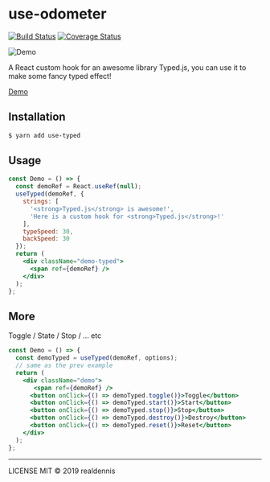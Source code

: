 # use-odometer
[![Build Status](https://travis-ci.org/realdennis/use-typed.svg?branch=master)](https://travis-ci.org/realdennis/use-typed)
[![Coverage Status](https://coveralls.io/repos/github/realdennis/use-typed/badge.svg?branch=master)](https://coveralls.io/github/realdennis/use-typed?branch=master)

![Demo](https://media.giphy.com/media/jt9KXTqhairEudjIeR/giphy.gif)

A React custom hook for an awesome library Typed.js, you can use it to make some fancy typed effect!

[Demo](https://codesandbox.io/s/r0o29ry2rm)

## Installation

```bash
$ yarn add use-typed
```

## Usage

```jsx
const Demo = () => {
  const demoRef = React.useRef(null);
  useTyped(demoRef, {
    strings: [
      '<strong>Typed.js</strong> is awesome!',
      'Here is a custom hook for <strong>Typed.js</strong>!'
    ],
    typeSpeed: 30,
    backSpeed: 30
  });
  return (
    <div className="demo-typed">
      <span ref={demoRef} />
    </div>
  );
};
```

## More

Toggle / State / Stop / ... etc

```jsx
const Demo = () => {
  const demoTyped = useTyped(demoRef, options);
  // same as the prev example
  return (
    <div className="demo">
       <span ref={demoRef} />
      <button onClick={() => demoTyped.toggle()}>Toggle</button>
      <button onClick={() => demoTyped.start()}>Start</button>
      <button onClick={() => demoTyped.stop()}>Stop</button>
      <button onClick={() => demoTyped.destroy()}>Destroy</button>
      <button onClick={() => demoTyped.reset()}>Reset</button>
    </div>
  );
};
```

---

LICENSE MIT © 2019 realdennis
